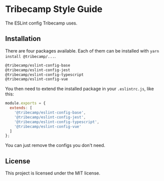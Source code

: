 # Tribecamp Style Guide

The ESLint config Tribecamp uses.

## Installation

There are four packages available. Each of them can be installed with `yarn install @tribecamp/...`.

```txt
@tribecamp/eslint-config-base
@tribecamp/eslint-config-jest
@tribecamp/eslint-config-typescript
@tribecamp/eslint-config-vue
```

You then need to extend the installed package in your `.eslintrc.js`, like this:

```js
module.exports = {
  extends: [
    '@tribecamp/eslint-config-base',
    '@tribecamp/eslint-config-jest',
    '@tribecamp/eslint-config-typescript',
    '@tribecamp/eslint-config-vue'
  ]
};
```

You can just remove the configs you don't need.

## License

This project is licensed under the MIT license.
